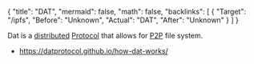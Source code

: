 {
	"title": "DAT",
	"mermaid": false,
	"math": false,
	"backlinks": [
		{
			"Target": "/ipfs",
			"Before": "Unknown",
			"Actual": "DAT",
			"After": "Unknown"
		}
	]
}

Dat is a [distributed](/distributed-systems/) [Protocol](/protocol/) that allows for [P2P](/p2p/) file system.

- https://datprotocol.github.io/how-dat-works/